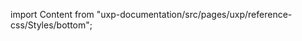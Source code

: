
import Content from "uxp-documentation/src/pages/uxp/reference-css/Styles/bottom";

<Content query="product=xd"/>
